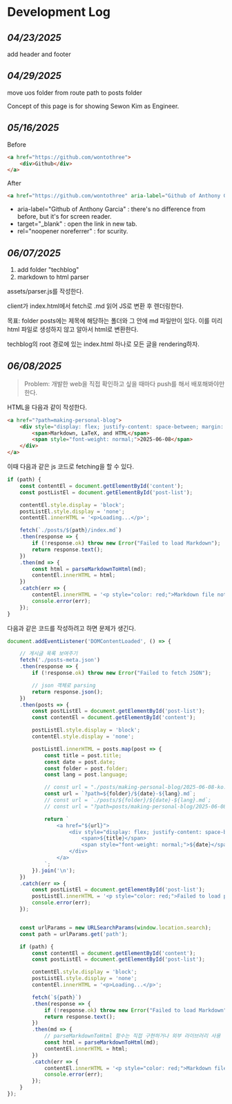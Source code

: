 # Development Log

## *04/23/2025*

add header and footer

## *04/29/2025*

move uos folder from route path to posts folder

Concept of this page is for showing Sewon Kim as Engineer.

## *05/16/2025*

Before

```html
<a href="https://github.com/wontothree">
    <div>Github</div>
</a>
```

After

```html
<a href="https://github.com/wontothree" aria-label="Github of Anthony Garcia" target="_blank" rel="noopener noreferrer">Github</a>
```

- aria-label="Github of Anthony Garcia" : there's no difference from before, but it's for screen reader.
- target="_blank" : open the link in new tab.
- rel="noopener noreferrer" : for scurity.

## *06/07/2025*

1. add folder "techblog"
2. markdown to html parser

assets/parser.js를 작성한다.

client가 index.html에서 fetch로 .md 읽어 JS로 변환 후 렌더링한다.

목표: folder posts에는 제목에 해당하는 폴더와 그 안에 md 파일만이 있다. 이를 미리 html 파일로 생성하지 않고 알아서 html로 변환한다.

techblog의 root 경로에 있는 index.html 하나로 모든 글을 rendering하자.

## *06/08/2025*

>Problem: 개발한 web을 직접 확인하고 싶을 때마다 push를 해서 배포해봐야만 한다.

HTML을 다음과 같이 작성한다.

```html
<a href="?path=making-personal-blog">
    <div style="display: flex; justify-content: space-between; margin: 5px 0;">
        <span>Markdown, LaTeX, and HTML</span>
        <span style="font-weight: normal;">2025-06-08</span>
    </div>
</a>
```

이때 다음과 같은 js 코드로 fetching을 할 수 있다.

```js
if (path) {
    const contentEl = document.getElementById('content');
    const postListEl = document.getElementById('post-list');

    contentEl.style.display = 'block';
    postListEl.style.display = 'none';
    contentEl.innerHTML = '<p>Loading...</p>';

    fetch(`./posts/${path}/index.md`)
    .then(response => {
        if (!response.ok) throw new Error("Failed to load Markdown");
        return response.text();
    })
    .then(md => {
        const html = parseMarkdownToHtml(md);
        contentEl.innerHTML = html;
    })
    .catch(err => {
        contentEl.innerHTML = '<p style="color: red;">Markdown file not found.</p>';
        console.error(err);
    });
}
```

다음과 같은 코드를 작성하려고 하면 문제가 생긴다.

```js
document.addEventListener('DOMContentLoaded', () => {

    // 게시글 목록 보여주기
    fetch('./posts-meta.json')
    .then(response => {
        if (!response.ok) throw new Error("Failed to fetch JSON");

        // json 객체로 parsing
        return response.json();
    })
    .then(posts => {
        const postListEl = document.getElementById('post-list');
        const contentEl = document.getElementById('content');

        postListEl.style.display = 'block';
        contentEl.style.display = 'none';

        postListEl.innerHTML = posts.map(post => {
            const title = post.title;
            const date = post.date;
            const folder = post.folder;
            const lang = post.language;

            // const url = "./posts/making-personal-blog/2025-06-08-ko.md";
            const url = `?path=${folder}/${date}-${lang}.md`;
            // const url = `./posts/${folder}/${date}-${lang}.md`;
            // const url = "?path=posts/making-personal-blog/2025-06-08-ko.md";

            return `
                <a href="${url}">
                    <div style="display: flex; justify-content: space-between; margin: 5px 0;">
                        <span>${title}</span>
                        <span style="font-weight: normal;">${date}</span>
                    </div>
                </a>
            `;
        }).join('\n');
    })
    .catch(err => {
        const postListEl = document.getElementById('post-list');
        postListEl.innerHTML = '<p style="color: red;">Failed to load post list.</p>';
        console.error(err);
    });


    const urlParams = new URLSearchParams(window.location.search);
    const path = urlParams.get('path');

    if (path) {
        const contentEl = document.getElementById('content');
        const postListEl = document.getElementById('post-list');

        contentEl.style.display = 'block';
        postListEl.style.display = 'none';
        contentEl.innerHTML = '<p>Loading...</p>';

        fetch(`${path}`)
        .then(response => {
            if (!response.ok) throw new Error("Failed to load Markdown");
            return response.text();
        })
        .then(md => {
            // parseMarkdownToHtml 함수는 직접 구현하거나 외부 라이브러리 사용
            const html = parseMarkdownToHtml(md);
            contentEl.innerHTML = html;
        })
        .catch(err => {
            contentEl.innerHTML = '<p style="color: red;">Markdown file not found.</p>';
            console.error(err);
        });
    }
});
```